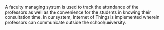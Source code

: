 A faculty managing system is used to track the attendance of the professors as well as the convenience for the students in knowing their consultation time. In our system, Internet of Things is implemented wherein professors can communicate outside the school/university.
